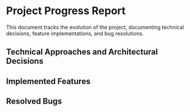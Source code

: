 # Project Progress Report
<!-- Project Progress Report to check and update for every query. -->
This document tracks the evolution of the project, documenting technical decisions, feature implementations, and bug resolutions.

## Technical Approaches and Architectural Decisions
<!-- Document all significant technical choices and architectural decisions (no timestamps) -->

<!--
DO NOT DELETE THESE EXAMPLES - They serve as a format guide

- **[Framework Selection]** Adopted [Framework Name] for [component] to improve [benefit].
- **[Architecture Pattern]** Implemented [pattern name] for [purpose] to enhance [benefit].
-->

## Implemented Features
<!-- Track all completed features (no timestamps) -->

<!--
DO NOT DELETE THESE EXAMPLES - They serve as a format guide

- **[Feature Name]** Implemented [feature description] ([relevant-file.js], [another-file.js])
- **[Feature Name]** Added [feature description] with support for [capability] ([relevant-files])
-->

## Resolved Bugs
<!-- Document fixed issues (no timestamps) -->

<!--
DO NOT DELETE THESE EXAMPLES - They serve as a format guide

- **[Bug ID/Description]** Fixed [issue description] in [file-name.js]
- **[Bug ID/Description]** Resolved [issue description] affecting [component/feature]
-->